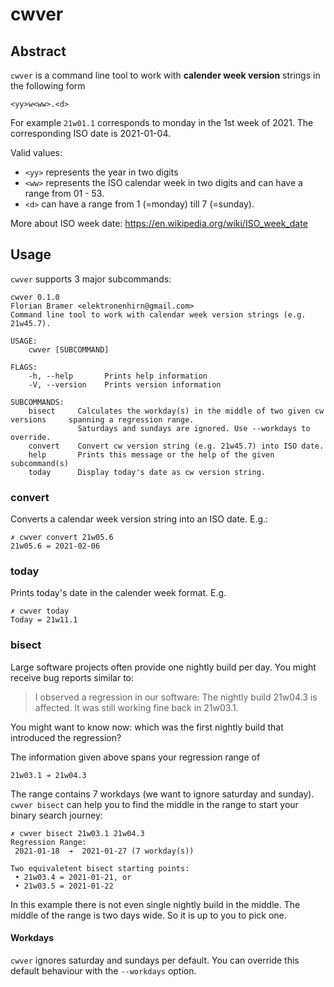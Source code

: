 # cwver
## Abstract
`cwver` is a command line tool to work with __calender week version__ strings in the following form

    <yy>w<ww>.<d>

For example `21w01.1` corresponds to monday in the 1st week of 2021. The corresponding ISO date is 2021-01-04.

Valid values:
- `<yy>` represents the year in two digits
- `<ww>` represents the ISO calendar week in two digits and can have a range from 01 - 53.
- `<d>` can have a range from 1 (=monday) till 7 (=sunday).

More about ISO week date: https://en.wikipedia.org/wiki/ISO_week_date

## Usage

`cwver` supports 3 major subcommands:

    cwver 0.1.0
    Florian Bramer <elektronenhirn@gmail.com>
    Command line tool to work with calendar week version strings (e.g. 21w45.7).

    USAGE:
        cwver [SUBCOMMAND]

    FLAGS:
        -h, --help       Prints help information
        -V, --version    Prints version information

    SUBCOMMANDS:
        bisect     Calculates the workday(s) in the middle of two given cw versions     spanning a regression range.
                   Saturdays and sundays are ignored. Use --workdays to override.
        convert    Convert cw version string (e.g. 21w45.7) into ISO date.
        help       Prints this message or the help of the given subcommand(s)
        today      Display today's date as cw version string.

### convert

Converts a calendar week version string into an ISO date. E.g.:

    ✗ cwver convert 21w05.6
    21w05.6 = 2021-02-06

### today

Prints today's date in the calender week format. E.g.

    ✗ cwver today
    Today = 21w11.1

### bisect

Large software projects often provide one nightly build per day. You might receive bug reports similar to:

> I observed a regression in our software: The nightly build 21w04.3 is affected. It was still working fine back in 21w03.1.

You might want to know now: which was the first nightly build that introduced the regression?

The information given above spans your regression range of

`21w03.1 ➔ 21w04.3`

The range contains 7 workdays (we want to ignore saturday and sunday). `cwver bisect` can help you to find the middle in the range to start your binary search journey:


    ✗ cwver bisect 21w03.1 21w04.3
    Regression Range:
     2021-01-18  ➔  2021-01-27 (7 workday(s))

    Two equivaletent bisect starting points:
     • 21w03.4 = 2021-01-21, or
     • 21w03.5 = 2021-01-22

In this example there is not even single nightly build in the middle. The middle of the range is two days wide. So it is up to you to pick one.

#### Workdays
`cwver` ignores saturday and sundays per default. You can override this default behaviour with the `--workdays` option.

